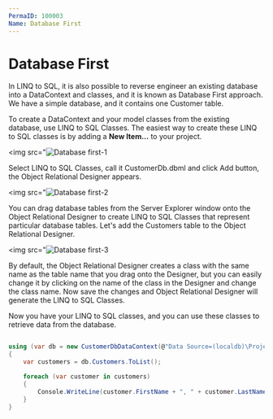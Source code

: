 ```yaml
---
PermaID: 100003
Name: Database First
---
```


# Database First

In LINQ to SQL, it is also possible to reverse engineer an existing database into a DataContext and classes, and it is known as Database First approach. We have a simple database, and it contains one Customer table.

To create a DataContext and your model classes from the existing database, use LINQ to SQL Classes. The easiest way to create these LINQ to SQL classes is by adding a **New Item...** to your project.

<img src="<img src="images/database-first.png" alt="Database first-1">

Select LINQ to SQL Classes, call it CustomerDb.dbml and click Add button, the Object Relational Designer appears. 

<img src="<img src="images/database-first1.png" alt="Database first-2">

You can drag database tables from the Server Explorer window onto the Object Relational Designer to create LINQ to SQL Classes that represent particular database tables. Let's add the Customers table to the Object Relational Designer.

<img src="<img src="images/database-first2.png" alt="Database first-3">

By default, the Object Relational Designer creates a class with the same name as the table name that you drag onto the Designer, but you can easily change it by clicking on the name of the class in the Designer and change the class name. Now save the changes and Object Relational Designer will generate the LINQ to SQL Classes.

Now you have your LINQ to SQL classes, and you can use these classes to retrieve data from the database.

```csharp

using (var db = new CustomerDbDataContext(@"Data Source=(localdb)\ProjectsV13;Initial Catalog=CustomerContextDB;"))
{
    var customers = db.Customers.ToList();

    foreach (var customer in customers)
    {
        Console.WriteLine(customer.FirstName + ", " + customer.LastName);
    }
}
```
